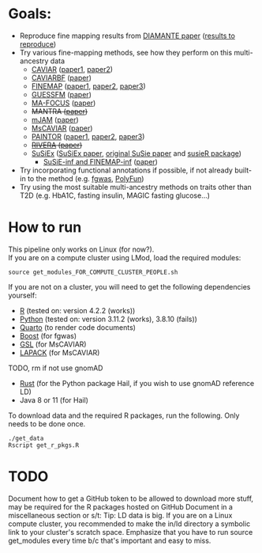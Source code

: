# Goals:
+ Reproduce fine mapping results from [DIAMANTE paper](https://doi.org/10.1038/s41588-022-01058-3) ([results to reproduce](https://kp4cd.org/index.php/node/869))
+ Try various fine-mapping methods, see how they perform on this multi-ancestry data
  - [CAVIAR](https://github.com/fhormoz/caviar) ([paper1](https://doi.org/10.1534/genetics.114.167908), [paper2](https://doi.org/10.1016/j.ajhg.2016.10.003))
  - [CAVIARBF](https://bitbucket.org/Wenan/caviarbf/src/master/) ([paper](https://doi.org/10.1534/genetics.116.188953))
  - [FINEMAP](http://www.christianbenner.com/) ([paper1](https://doi.org/10.1093/bioinformatics/btw018), [paper2](https://doi.org/10.1016/j.ajhg.2017.08.012), [paper3](https://doi.org/10.1101/318618))
  - [GUESSFM](https://github.com/chr1swallace/GUESSFM) ([paper](https://doi.org/10.1371/journal.pgen.1005272))
  - [MA-FOCUS](https://www.mancusolab.com/ma-focus) ([paper](https://www.cell.com/ajhg/fulltext/S0002-9297(22)00306-8))
  - ~~MANTRA ([paper](https://doi.org/10.1002/gepi.20630))~~
  - [mJAM](https://github.com/USCbiostats/hJAM) ([paper](https://doi.org/10.1101/2022.12.22.521659))
  - [MsCAVIAR](https://github.com/nlapier2/MsCAVIAR) ([paper](https://doi.org/10.1371/journal.pgen.1009733))
  - [PAINTOR](https://github.com/gkichaev/PAINTOR_V3.0) ([paper1](https://doi.org/10.1371/journal.pgen.1004722), [paper2](https://www.cell.com/ajhg/fulltext/S0002-9297(15)00243-8), [paper3](https://doi.org/10.1093%2Fbioinformatics%2Fbtw615))
  - ~~[RIVERA](https://github.com/yueli-compbio/RiVIERA) ([paper](https://doi.org/10.1093/nar/gkw627))~~
  - [SuSiEx](https://github.com/getian107/SuSiEx) ([SuSiEx paper](https://doi.org/10.1101/2023.01.07.23284293), [original SuSie paper](https://doi.org/10.1111/rssb.12388) and [susieR package](https://github.com/stephenslab/susieR))
    - [SuSiE-inf and FINEMAP-inf](https://github.com/FinucaneLab/fine-mapping-inf) ([paper](https://doi.org/10.1101/2022.10.21.513123))
+ Try incorporating functional annotations if possible, if not already built-in to the method (e.g. [fgwas](https://github.com/joepickrell/fgwas), [PolyFun](https://github.com/omerwe/polyfun))
+ Try using the most suitable multi-ancestry methods on traits other than T2D (e.g. HbA1C, fasting insulin, MAGIC fasting glucose...)

# How to run
This pipeline only works on Linux (for now?).\
If you are on a compute cluster using LMod, load the required modules:
```{bash}
source get_modules_FOR_COMPUTE_CLUSTER_PEOPLE.sh
```
If you are not on a cluster, you will need to get the following dependencies yourself:
+ [R](https://cran.r-project.org/mirrors.html) (tested on: version 4.2.2 (works))
+ [Python](https://www.python.org/) (tested on: version 3.11.2 (works), 3.8.10 (fails))
+ [Quarto](https://quarto.org/docs/get-started/) (to render code documents)
+ [Boost](https://www.boost.org/) (for fgwas)
+ [GSL](https://www.gnu.org/software/gsl/) (for MsCAVIAR)
+ [LAPACK](https://www.netlib.org/lapack/#_software) (for MsCAVIAR)

TODO, rm if not use gnomAD
+ [Rust](https://www.rust-lang.org/) (for the Python package Hail, if you wish to use gnomAD reference LD)
+ Java 8 or 11 (for Hail)

To download data and the required R packages, run the following. Only needs to be done once.
```{bash}
./get_data
Rscript get_r_pkgs.R
```
# TODO
Document how to get a GitHub token to be allowed to download more stuff, may be required for the R packages hosted on GitHub
Document in a miscellaneous section or s/t: Tip: LD data is big. If you are on a Linux compute cluster, you recommended to make the in/ld directory a symbolic link to your cluster's scratch space.
Emphasize that you have to run source get\_modules every time b/c that's important and easy to miss.

<WIP>
